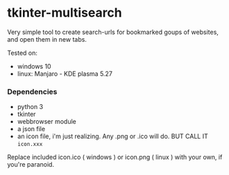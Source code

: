 # tkinter-multisearch
Very simple tool to create search-urls for bookmarked goups of websites, and open them in new tabs. 


Tested on: 
* windows 10
* linux: Manjaro - KDE plasma 5.27


### Dependencies
* python 3
* tkinter
* webbrowser module
* a json file
* an icon file, i'm just realizing. Any .png or .ico will do. BUT CALL IT ```icon.xxx```

Replace included icon.ico ( windows ) or icon.png ( linux ) with your own, if you're paranoid.
